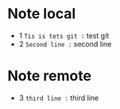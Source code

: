 # Note local
- 1 `Tis is tets git :` test git
- 2 `Second line :` second line
# Note remote
- 3 `third line :` third line
